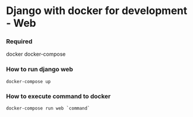 # Django with docker for development - Web

### Required
docker 
docker-compose

### How to run django web
```
docker-compose up
```

### How to execute command to docker 
```
docker-compose run web `command`
```
